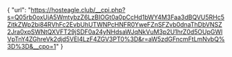 {
  "url": "https://hosteagle.club/__cpi.php?s=Q05rb0oxUjA5WmtybzZ6LzBIOGt0a0pCcHd1bWY4M3Faa3dBQVU5RHc5ZitkZWp2bi84RVhFc2EvbUhUTWNPcHNFR0YweFZnSFZvb0dnaThDbVNSZ2Jra0xpSWNtQXVFT29jSDF0a24yNHdsaWJqNkVuM3p2U1hrZ0d5OUpGWlVpTnY4ZGhreVk2djd5VEl4LzF4ZGV3PT0%3D&r=aW5zdGFncmFtLmNvbQ%3D%3D&__cpo=1"
}
